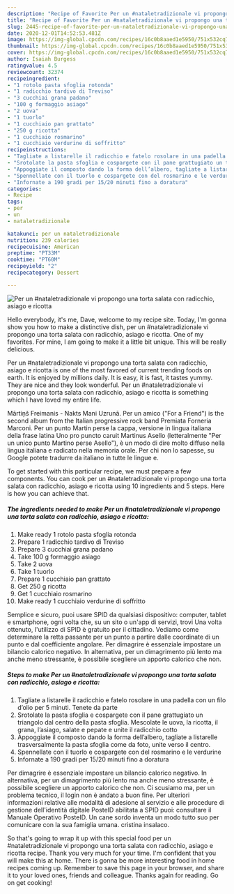 ```yaml
---
description: "Recipe of Favorite Per un #nataletradizionale vi propongo una torta salata con radicchio, asiago e ricotta"
title: "Recipe of Favorite Per un #nataletradizionale vi propongo una torta salata con radicchio, asiago e ricotta"
slug: 2445-recipe-of-favorite-per-un-nataletradizionale-vi-propongo-una-torta-salata-con-radicchio-asiago-e-ricotta
date: 2020-12-01T14:52:53.481Z
image: https://img-global.cpcdn.com/recipes/16c0b8aaed1e5950/751x532cq70/per-un-nataletradizionale-vi-propongo-una-torta-salata-con-radicchio-asiago-e-ricotta-recipe-main-photo.jpg
thumbnail: https://img-global.cpcdn.com/recipes/16c0b8aaed1e5950/751x532cq70/per-un-nataletradizionale-vi-propongo-una-torta-salata-con-radicchio-asiago-e-ricotta-recipe-main-photo.jpg
cover: https://img-global.cpcdn.com/recipes/16c0b8aaed1e5950/751x532cq70/per-un-nataletradizionale-vi-propongo-una-torta-salata-con-radicchio-asiago-e-ricotta-recipe-main-photo.jpg
author: Isaiah Burgess
ratingvalue: 4.5
reviewcount: 32374
recipeingredient:
- "1 rotolo pasta sfoglia rotonda"
- "1 radicchio tardivo di Treviso"
- "3 cucchiai grana padano"
- "100 g formaggio asiago"
- "2 uova"
- "1 tuorlo"
- "1 cucchiaio pan grattato"
- "250 g ricotta"
- "1 cucchiaio rosmarino"
- "1 cucchiaio verdurine di soffritto"
recipeinstructions:
- "Tagliate a listarelle il radicchio e fatelo rosolare in una padella con un filo d’olio per 5 minuti. Tenete da parte"
- "Srotolate la pasta sfoglia e cospargete con il pane grattugiato un triangolo dal centro della pasta sfoglia. Mescolate le uova, la ricotta, il grana, l’asiago, salate e pepate e unite il radicchio cotto"
- "Appoggiate il composto dando la forma dell’albero, tagliate a listarelle trasversalmente la pasta sfoglia come da foto, unite verso il centro."
- "Spennellate con il tuorlo e cospargete con del rosmarino e le verdurine"
- "Infornate a 190 gradi per 15/20 minuti fino a doratura"
categories:
- Recipe
tags:
- per
- un
- nataletradizionale

katakunci: per un nataletradizionale 
nutrition: 239 calories
recipecuisine: American
preptime: "PT33M"
cooktime: "PT60M"
recipeyield: "2"
recipecategory: Dessert

---
```



![Per un #nataletradizionale vi propongo una torta salata con radicchio, asiago e ricotta](https://img-global.cpcdn.com/recipes/16c0b8aaed1e5950/751x532cq70/per-un-nataletradizionale-vi-propongo-una-torta-salata-con-radicchio-asiago-e-ricotta-recipe-main-photo.jpg)

Hello everybody, it's me, Dave, welcome to my recipe site. Today, I'm gonna show you how to make a distinctive dish, per un #nataletradizionale vi propongo una torta salata con radicchio, asiago e ricotta. One of my favorites. For mine, I am going to make it a little bit unique. This will be really delicious.

Per un #nataletradizionale vi propongo una torta salata con radicchio, asiago e ricotta is one of the most favored of current trending foods on earth. It is enjoyed by millions daily. It is easy, it is fast, it tastes yummy. They are nice and they look wonderful. Per un #nataletradizionale vi propongo una torta salata con radicchio, asiago e ricotta is something which I have loved my entire life.

Mārtiņš Freimanis - Nakts Mani Uzrunā. Per un amico (&#34;For a Friend&#34;) is the second album from the Italian progressive rock band Premiata Forneria Marconi. Per un punto Martin perse la cappa, versione in lingua italiana della frase latina Uno pro puncto caruit Martinus Asello (letteralmente &#34;Per un unico punto Martino perse Asello&#34;), è un modo di dire molto diffuso nella lingua italiana e radicato nella memoria orale. Per chi non lo sapesse, su Google potete tradurre da italiano in tutte le lingue e.


To get started with this particular recipe, we must prepare a few components. You can cook per un #nataletradizionale vi propongo una torta salata con radicchio, asiago e ricotta using 10 ingredients and 5 steps. Here is how you can achieve that.

<!--inarticleads1-->

##### The ingredients needed to make Per un #nataletradizionale vi propongo una torta salata con radicchio, asiago e ricotta:

1. Make ready 1 rotolo pasta sfoglia rotonda
1. Prepare 1 radicchio tardivo di Treviso
1. Prepare 3 cucchiai grana padano
1. Take 100 g formaggio asiago
1. Take 2 uova
1. Take 1 tuorlo
1. Prepare 1 cucchiaio pan grattato
1. Get 250 g ricotta
1. Get 1 cucchiaio rosmarino
1. Make ready 1 cucchiaio verdurine di soffritto


Semplice e sicuro, puoi usare SPID da qualsiasi dispositivo: computer, tablet e smartphone, ogni volta che, su un sito o un&#39;app di servizi, trovi Una volta ottenuto, l&#39;utilizzo di SPID è gratuito per il cittadino. Vediamo come determinare la retta passante per un punto a partire dalle coordinate di un punto e dal coefficiente angolare. Per dimagrire è essenziale impostare un bilancio calorico negativo. In alternativa, per un dimagrimento più lento ma anche meno stressante, è possibile scegliere un apporto calorico che non. 

<!--inarticleads2-->

##### Steps to make Per un #nataletradizionale vi propongo una torta salata con radicchio, asiago e ricotta:

1. Tagliate a listarelle il radicchio e fatelo rosolare in una padella con un filo d’olio per 5 minuti. Tenete da parte
1. Srotolate la pasta sfoglia e cospargete con il pane grattugiato un triangolo dal centro della pasta sfoglia. Mescolate le uova, la ricotta, il grana, l’asiago, salate e pepate e unite il radicchio cotto
1. Appoggiate il composto dando la forma dell’albero, tagliate a listarelle trasversalmente la pasta sfoglia come da foto, unite verso il centro.
1. Spennellate con il tuorlo e cospargete con del rosmarino e le verdurine
1. Infornate a 190 gradi per 15/20 minuti fino a doratura


Per dimagrire è essenziale impostare un bilancio calorico negativo. In alternativa, per un dimagrimento più lento ma anche meno stressante, è possibile scegliere un apporto calorico che non. Ci scusiamo ma, per un problema tecnico, il login non è andato a buon fine. Per ulteriori informazioni relative alle modalità di adesione al servizio e alle procedure di gestione dell&#39;identità digitale PosteID abilitata a SPID puoi: consultare il Manuale Operativo PosteID. Un cane sordo inventa un modo tutto suo per comunicare con la sua famiglia umana. cristina insalaco. 

So that's going to wrap it up with this special food per un #nataletradizionale vi propongo una torta salata con radicchio, asiago e ricotta recipe. Thank you very much for your time. I'm confident that you will make this at home. There is gonna be more interesting food in home recipes coming up. Remember to save this page in your browser, and share it to your loved ones, friends and colleague. Thanks again for reading. Go on get cooking!
